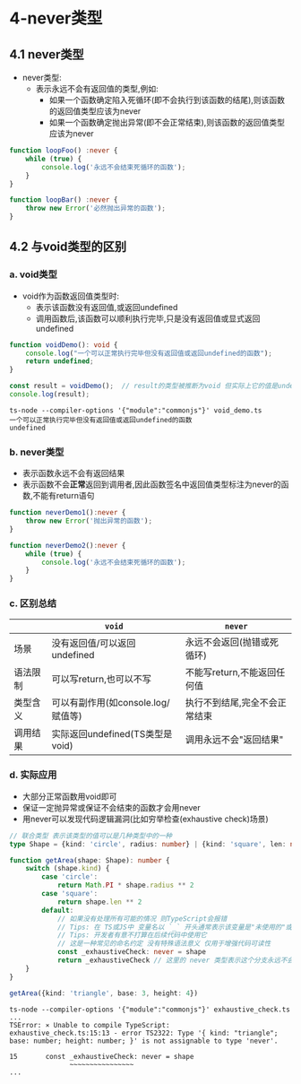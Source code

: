 # 4-never类型

## 4.1 never类型

- never类型:
  - 表示永远不会有返回值的类型,例如:
    - 如果一个函数确定陷入死循环(即不会执行到该函数的结尾),则该函数的返回值类型应该为never
    - 如果一个函数确定抛出异常(即不会正常结束),则该函数的返回值类型应该为never

```typescript
function loopFoo() :never {
    while (true) {
        console.log('永远不会结束死循环的函数');
    }
}

function loopBar() :never {
    throw new Error('必然抛出异常的函数');
}
```

## 4.2 与void类型的区别

### a. void类型

- void作为函数返回值类型时:
  - 表示该函数没有返回值,或返回undefined
  - 调用函数后,该函数可以顺利执行完毕,只是没有返回值或显式返回undefined

```typescript
function voidDemo(): void {
    console.log("一个可以正常执行完毕但没有返回值或返回undefined的函数");
    return undefined;
}

const result = voidDemo();  // result的类型被推断为void 但实际上它的值是undefined
console.log(result);
```

```
ts-node --compiler-options '{"module":"commonjs"}' void_demo.ts
一个可以正常执行完毕但没有返回值或返回undefined的函数
undefined
```

### b. never类型

- 表示函数永远不会有返回结果
- 表示函数不会**正常**返回到调用者,因此函数签名中返回值类型标注为never的函数,不能有return语句

```typescript
function neverDemo1():never {
    throw new Error('抛出异常的函数');
}

function neverDemo2():never {
    while (true) {
        console.log('永远不会结束死循环的函数');
    }
}
```

### c. 区别总结

|      | `void`                   | `never`           |
|------|--------------------------|-------------------|
| 场景   | 没有返回值/可以返回undefined      | 永远不会返回(抛错或死循环)    |
| 语法限制 | 可以写return,也可以不写          | 不能写return,不能返回任何值 |
| 类型含义 | 可以有副作用(如console.log/赋值等) | 执行不到结尾,完全不会正常结束   |
| 调用结果 | 实际返回undefined(TS类型是void) | 调用永远不会"返回结果"      |

### d. 实际应用

- 大部分正常函数用void即可
- 保证一定抛异常或保证不会结束的函数才会用never
- 用never可以发现代码逻辑漏洞(比如穷举检查(exhaustive check)场景)

```typescript
// 联合类型 表示该类型的值可以是几种类型中的一种
type Shape = {kind: 'circle', radius: number} | {kind: 'square', len: number} | {kind: 'triangle', base: number, height: number}

function getArea(shape: Shape): number {
    switch (shape.kind) {
        case 'circle':
            return Math.PI * shape.radius ** 2
        case 'square':
            return shape.len ** 2
        default:
            // 如果没有处理所有可能的情况 则TypeScript会报错
            // Tips: 在 TS或JS中 变量名以 `_` 开头通常表示该变量是"未使用的"或"仅用于占位"
            // Tips: 开发者有意不打算在后续代码中使用它
            // 这是一种常见的命名约定 没有特殊语法意义 仅用于增强代码可读性
            const _exhaustiveCheck: never = shape
            return _exhaustiveCheck // 这里的 never 类型表示这个分支永远不会被执行
    }
}

getArea({kind: 'triangle', base: 3, height: 4})
```

```
ts-node --compiler-options '{"module":"commonjs"}' exhaustive_check.ts
...
TSError: ⨯ Unable to compile TypeScript:
exhaustive_check.ts:15:13 - error TS2322: Type '{ kind: "triangle"; base: number; height: number; }' is not assignable to type 'never'.

15       const _exhaustiveCheck: never = shape
               ~~~~~~~~~~~~~~~~
...
```
